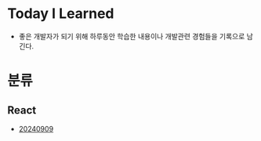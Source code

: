 # Today I Learned
- 좋은 개발자가 되기 위해 하루동안 학습한 내용이나 개발관련 경험들을 기록으로 남긴다.

# 분류
## React
- [20240909](React/Inflearn/20240909.md)

